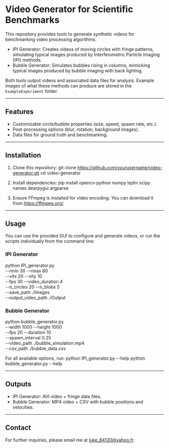 # Video Generator for Scientific Benchmarks

This repository provides tools to generate synthetic videos for benchmarking video processing algorithms.
- IPI Generator: Creates videos of moving circles with fringe patterns, simulating typical images produced by Interferometric Particle Imaging (IPI) methods.
- Bubble Generator: Simulates bubbles rising in columns, mimicking typical images produced by bubble imaging with back lighting.

Both tools output videos and associated data files for analysis. Example images of what these methods can produce are stored in the `ExampleExperiment` folder.

---
## Features
- Customizable circle/bubble properties (size, speed, spawn rate, etc.).
- Post-processing options (blur, rotation, background images).
- Data files for ground truth and benchmarking.

---
## Installation

1. Clone this repository:
   git clone https://github.com/yourusername/video-generator.git
   cd video-generator

2. Install dependencies:
   pip install opencv-python numpy tqdm scipy names dearpygui argparse

3. Ensure FFmpeg is installed for video encoding. You can download it from https://ffmpeg.org/.

---
## Usage

You can use the provided GUI to configure and generate videos, or run the scripts individually from the command line:

### IPI Generator
python IPI_generator.py \
  --rmin 30 --rmax 80 \
  --vitx 20 --vity 10 \
  --fps 30 --video_duration 4 \
  --n_circles 20 --n_blobs 5 \
  --save_path ./Images \
  --output_video_path ./Output

### Bubble Generator
python bubble_generator.py \
  --width 1000 --height 1000 \
  --fps 20 --duration 10 \
  --spawn_interval 0.25 \
  --video_path ./bubble_simulation.mp4 \
  --csv_path ./bubble_data.csv

For all available options, run:
python IPI_generator.py --help
python bubble_generator.py --help

---
## Outputs
- IPI Generator: AVI video + fringe data files.
- Bubble Generator: MP4 video + CSV with bubble positions and velocities.

---
## Contact
For further inquiries, please email me at luke_84120@yahoo.fr.
